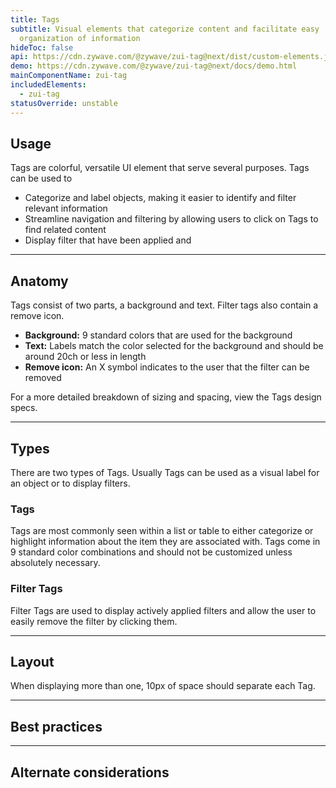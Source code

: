 ```yaml
---
title: Tags
subtitle: Visual elements that categorize content and facilitate easy
  organization of information
hideToc: false
api: https://cdn.zywave.com/@zywave/zui-tag@next/dist/custom-elements.json
demo: https://cdn.zywave.com/@zywave/zui-tag@next/docs/demo.html
mainComponentName: zui-tag
includedElements:
  - zui-tag
statusOverride: unstable
---
```

## Usage

Tags are colorful, versatile UI element that serve several purposes. Tags can be used to

* Categorize and label objects, making it easier to identify and filter relevant information
* Streamline navigation and filtering by allowing users to click on Tags to find related content
* Display filter that have been applied and 

- - -

## Anatomy

Tags consist of two parts, a background and text. Filter tags also contain a remove icon.

* **Background:** 9 standard colors that are used for the background
* **Text:** Labels match the color selected for the background and should be around 20ch or less in length
* **Remove icon:** An X symbol indicates to the user that the filter can be removed

F﻿or a more detailed breakdown of sizing and spacing, view the Tags design specs.

- - -

## Types

There are two types of Tags. Usually Tags can be used as a visual label for an object or to display filters.

### Tags

Tags are most commonly seen within a list or table to either categorize or highlight information about the item they are associated with. Tags come in 9 standard color combinations and should not be customized unless absolutely necessary. 

### Filter Tags

Filter Tags are used to display actively applied filters and allow the user to easily remove the filter by clicking them.

- - -

## Layout

When displaying more than one, 10px of space should separate each Tag.

- - -

## Best practices



- - -

## Alternate considerations